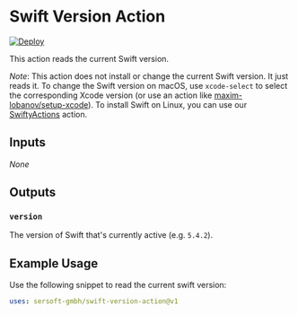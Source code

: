 # Swift Version Action

[![Deploy](https://github.com/sersoft-gmbh/swift-version-action/actions/workflows/main-deploy.yml/badge.svg)](https://github.com/sersoft-gmbh/swift-version-action/actions/workflows/main-deploy.yml)

This action reads the current Swift version.

_Note_: 
    This action does not install or change the current Swift version. It just reads it.
    To change the Swift version on macOS, use `xcode-select` to select the corresponding Xcode version (or use an action like [maxim-lobanov/setup-xcode](https://github.com/maxim-lobanov/setup-xcode)).
    To install Swift on Linux, you can use our [SwiftyActions](https://github.com/sersoft-gmbh/SwiftyActions) action.

## Inputs

_None_

## Outputs

### `version`

The version of Swift that's currently active (e.g. `5.4.2`).

## Example Usage

Use the following snippet to read the current swift version:
```yaml
uses: sersoft-gmbh/swift-version-action@v1
```

